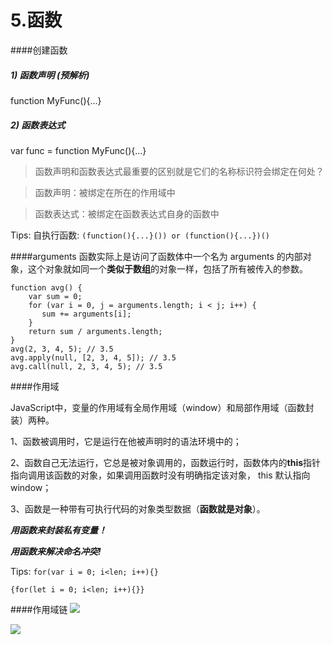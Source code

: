 # 5.函数
####创建函数

##### 1) 函数声明 (预解析)

function MyFunc(){...}

##### 2) 函数表达式

var func = function MyFunc(){...}


> 函数声明和函数表达式最重要的区别就是它们的名称标识符会绑定在何处？

>函数声明：被绑定在所在的作用域中

>函数表达式：被绑定在函数表达式自身的函数中

Tips: 自执行函数: ```(function(){...}()) or (function(){...})()```

####arguments
函数实际上是访问了函数体中一个名为 arguments 的内部对象，这个对象就如同一个**类似于数组**的对象一样，包括了所有被传入的参数。

    function avg() {
        var sum = 0;
        for (var i = 0, j = arguments.length; i < j; i++) {
           sum += arguments[i];
        } 
        return sum / arguments.length;
    }
    avg(2, 3, 4, 5); // 3.5
    avg.apply(null, [2, 3, 4, 5]); // 3.5
    avg.call(null, 2, 3, 4, 5); // 3.5

####作用域

JavaScript中，变量的作用域有全局作用域（window）和局部作用域（函数封装）两种。

1、函数被调用时，它是运行在他被声明时的语法环境中的；

2、函数自己无法运行，它总是被对象调用的，函数运行时，函数体内的**this**指针指向调用该函数的对象，如果调用函数时没有明确指定该对象， this 默认指向 window；

3、函数是一种带有可执行代码的对象类型数据（**函数就是对象**）。

***用函数来封装私有变量！***

***用函数来解决命名冲突!***

Tips: ```for(var i = 0; i<len; i++){}```

```{for(let i = 0; i<len; i++){}}```

####作用域链
![](/assets/1.png)




![](/assets/2.jpg)



